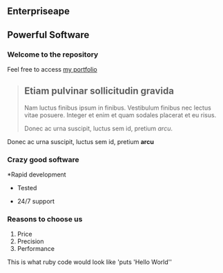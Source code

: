 Enterpriseape
-------------

Powerful Software
-----------------

### Welcome to the repository

Feel free to access [my portfolio](http://portfolio.jewel.com)

> ## Etiam pulvinar sollicitudin gravida
>
>Nam luctus finibus ipsum in finibus. Vestibulum finibus nec lectus vitae posuere. Integer et enim et quam sodales placerat et eu risus.
>
>Donec ac urna suscipit, luctus sem id, pretium *arcu*.

Donec ac urna suscipit, luctus sem id, pretium **arcu**

### Crazy good software
*Rapid development
+ Tested
- 24/7 support

### Reasons to choose us
1. Price
2. Precision
3. Performance

This is what ruby code would look like 'puts 'Hello World''